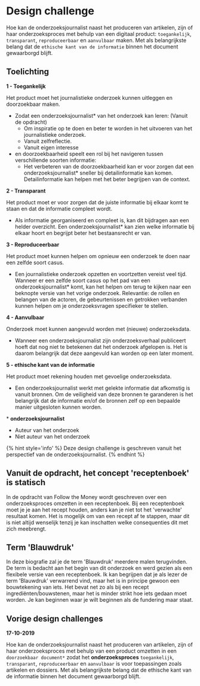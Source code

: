 # Design challenge

Hoe kan de onderzoeksjournalist naast het produceren van artikelen, zijn of haar onderzoeksproces met behulp van een digitaal product: `toegankelijk`, `transparant`, `reproduceerbaar` en `aanvulbaar` maken. Met als belangrijkste belang dat de `ethische kant van de informatie` binnen het document gewaarborgd blijft.  

## Toelichting


__1 - Toegankelijk__


Het product moet het journalistieke onderzoek kunnen uitleggen en doorzoekbaar maken.
* Zodat een onderzoeksjournalist* van het onderzoek kan leren: (Vanuit de opdracht)
  * Om inspiratie op te doen en beter te worden in het uitvoeren van het journalistieke onderzoek.
  * Vanuit zelfreflectie.
  * Vanuit eigen interesse
* en doorzoekbaarheid speelt een rol bij het navigeren tussen verschillende soorten informatie:
  * Het verbeteren van de doorzoekbaarheid kan er voor zorgen dat een onderzoeksjournalist* sneller bij detailinformatie kan komen. Detailinformatie kan helpen met het beter begrijpen van de context.

__2 - Transparant__

Het product moet er voor zorgen dat de juiste informatie bij elkaar komt te staan en dat de informatie compleet wordt.

* Als informatie georganiseerd en compleet is, kan dit bijdragen aan een helder overzicht. Een onderzoeksjournalist* kan zien welke informatie bij elkaar hoort en begrijpt beter het bestaansrecht er van.

__3 - Reproduceerbaar__

Het product moet kunnen helpen om opnieuw een onderzoek te doen naar een zelfde soort casus.

* Een journalistieke onderzoek opzetten en voortzetten vereist veel tijd. Wanneer er een zelfde soort casus op het pad van een onderzoeksjournalist* komt, kan het helpen om terug te kijken naar een beknopte versie van het vorige onderzoek. Relevantie: de rollen en belangen van de actoren, de gebeurtenissen en getrokken verbanden kunnen helpen om je onderzoeksvragen specifieker te stellen.

__4 - Aanvulbaar__

Onderzoek moet kunnen aangevuld worden met (nieuwe) onderzoeksdata.

* Wanneer een onderzoeksjournalist zijn onderzoeksverhaal publiceert hoeft dat nog niet te betekenen dat het onderzoek afgelopen is. Het is daarom belangrijk dat deze aangevuld kan worden op een later moment.

__5 - ethische kant van de informatie__

Het product moet rekening houden met gevoelige onderzoeksdata.

* Een onderzoeksjournalist werkt met gelekte informatie dat afkomstig is vanuit bronnen. Om de veiligheid van deze bronnen te garanderen is het belangrijk dat de informatie en/of de bronnen zelf op een bepaalde manier uitgesloten kunnen worden.


\* __onderzoeksjournalist__
* Auteur van het onderzoek
* Niet auteur van het onderzoek

{% hint style='info' %}
Deze design challenge is geschreven vanuit het perspectief van de onderzoeksjournalist.
{% endhint %}


## Vanuit de opdracht, het concept 'receptenboek' is statisch
In de opdracht van Follow the Money wordt geschreven over een onderzoeksproces omzetten in een receptenboek. Bij een receptenboek moet je je aan het recept houden, anders kan je niet tot het 'verwachte' resultaat komen. Het is mogelijk om van een recept af te stappen, maar dit is niet altijd wenselijk tenzij je kan inschatten welke consequenties dit met zich meebrengt.

## Term 'Blauwdruk'
In deze biografie zal je de term 'Blauwdruk' meerdere malen terugvinden. De term is bedacht aan het begin van dit onderzoek en werd gezien als een flexibele versie van een receptenboek. Ik kan begrijpen dat je als lezer de term 'Blauwdruk' verwarrend vind, maar het is in principe gewoon een bouwtekening van iets. Het bevat net zo als bij een recept ingrediënten/bouwstenen, maar het is minder strikt hoe iets gedaan moet worden. Je kan beginnen waar je wilt beginnen als de fundering maar staat.



## Vorige design challenges


__17-10-2019__

Hoe kan de onderzoeksjournalist naast het produceren van artikelen, zijn of haar onderzoeksproces met behulp van een product omzetten in een `doorzoekbaar document*` zodat het __onderzoeksproces__  `toegankelijk`, `transparant`, `reproduceerbaar` en `aanvulbaar` is voor toepassingen zoals artikelen en dossiers. Met als belangrijkste belang dat de ethische kant van de informatie binnen het document gewaarborgd blijft.  


